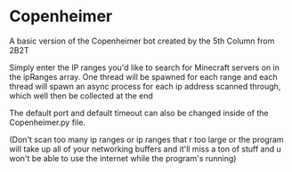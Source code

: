 # Copenheimer
A basic version of the Copenheimer bot created by the 5th Column from 2B2T

Simply enter the IP ranges you'd like to search for Minecraft servers on in the ipRanges array.
One thread will be spawned for each range and each thread will spawn an async process for each ip address scanned through, which well then be collected at the end

The default port and default timeout can also be changed inside of the Copenheimer.py file.

(Don't scan too many ip ranges or ip ranges that r too large or the program will take up all of your networking buffers and it'll miss a ton of stuff and u won't be able to use the internet while the program's running)
